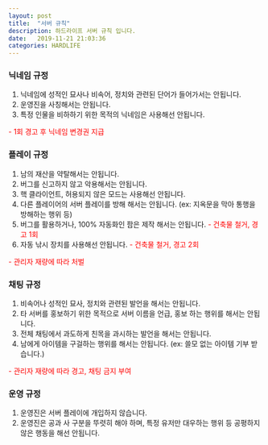 ```yaml
---
layout: post
title:  "서버 규칙"
description: 하드라이프 서버 규칙 입니다.
date:   2019-11-21 21:03:36
categories: HARDLIFE
---
```

### 닉네임 규정
1. 닉네임에 성적인 묘사나 비속어, 정치와 관련된 단어가 들어가서는 안됩니다.
2. 운영진을 사칭해서는 안됩니다.
3. 특정 인물을 비하하기 위한 목적의 닉네임은 사용해선 안됩니다.  

<span style="color:red">- 1회 경고 후 닉네임 변경권 지급</span>

### 플레이 규정
1. 남의 재산을 약탈해서는 안됩니다.
2. 버그를 신고하지 않고 악용해서는 안됩니다.
3. 핵 클라이언트, 허용되지 않은 모드는 사용해선 안됩니다.
4. 다른 플레이어의 서버 플레이를 방해 해서는 안됩니다. (ex: 지옥문을 막아 통행을 방해하는 행위 등)  
5. 버그를 활용하거나, 100% 자동화인 팜은 제작 해서는 안됩니다. <span style="color:red">- 건축물 철거, 경고 1회</span>  
6. 자동 낚시 장치를 사용해선 안됩니다. <span style="color:red">- 건축물 철거, 경고 2회</span>

<span style="color:red">- 관리자 재량에 따라 처벌</span>

### 채팅 규정
1. 비속어나 성적인 묘사, 정치와 관련된 발언을 해서는 안됩니다.
2. 타 서버를 홍보하기 위한 목적으로 서버 이름을 언급, 홍보 하는 행위를 해서는 안됩니다.
3. 전체 채팅에서 과도하게 친목을 과시하는 발언을 해서는 안됩니다.
4. 남에게 아이템을 구걸하는 행위를 해서는 안됩니다. (ex: 쓸모 없는 아이템 기부 받습니다.) 

<span style="color:red">- 관리자 재량에 따라 경고, 채팅 금지 부여</span>

### 운영 규정
1. 운영진은 서버 플레이에 개입하지 않습니다.
2. 운영진은 공과 사 구분을 뚜렷히 해야 하며, 특정 유저만 대우하는 행위 등 공평하지 않은 행동을 해선 안됩니다.
